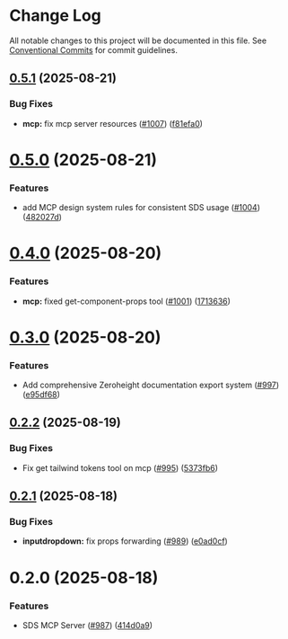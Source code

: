 # Change Log

All notable changes to this project will be documented in this file.
See [Conventional Commits](https://conventionalcommits.org) for commit guidelines.

## [0.5.1](https://github.com/chanzuckerberg/sci-components/compare/@czi-sds/mcp@0.5.0...@czi-sds/mcp@0.5.1) (2025-08-21)

### Bug Fixes

- **mcp:** fix mcp server resources ([#1007](https://github.com/chanzuckerberg/sci-components/issues/1007)) ([f81efa0](https://github.com/chanzuckerberg/sci-components/commit/f81efa0fe81f3d33a40ea7257a07516ec86ea645))

# [0.5.0](https://github.com/chanzuckerberg/sci-components/compare/@czi-sds/mcp@0.4.0...@czi-sds/mcp@0.5.0) (2025-08-21)

### Features

- add MCP design system rules for consistent SDS usage ([#1004](https://github.com/chanzuckerberg/sci-components/issues/1004)) ([482027d](https://github.com/chanzuckerberg/sci-components/commit/482027d51f92273f8c3638eaf31e936c6866d6ed))

# [0.4.0](https://github.com/chanzuckerberg/sci-components/compare/@czi-sds/mcp@0.3.0...@czi-sds/mcp@0.4.0) (2025-08-20)

### Features

- **mcp:** fixed get-component-props tool ([#1001](https://github.com/chanzuckerberg/sci-components/issues/1001)) ([1713636](https://github.com/chanzuckerberg/sci-components/commit/17136368961a133ecc6f448b686f28d5d8adf6c3))

# [0.3.0](https://github.com/chanzuckerberg/sci-components/compare/@czi-sds/mcp@0.2.2...@czi-sds/mcp@0.3.0) (2025-08-20)

### Features

- Add comprehensive Zeroheight documentation export system ([#997](https://github.com/chanzuckerberg/sci-components/issues/997)) ([e95df68](https://github.com/chanzuckerberg/sci-components/commit/e95df6848e344f8231991c2bd8d999e72343ff9d))

## [0.2.2](https://github.com/chanzuckerberg/sci-components/compare/@czi-sds/mcp@0.2.1...@czi-sds/mcp@0.2.2) (2025-08-19)

### Bug Fixes

- Fix get tailwind tokens tool on mcp ([#995](https://github.com/chanzuckerberg/sci-components/issues/995)) ([5373fb6](https://github.com/chanzuckerberg/sci-components/commit/5373fb6bce49bad65d7017ec945ff4d3af9b74e1))

## [0.2.1](https://github.com/chanzuckerberg/sci-components/compare/@czi-sds/mcp@0.2.0...@czi-sds/mcp@0.2.1) (2025-08-18)

### Bug Fixes

- **inputdropdown:** fix props forwarding ([#989](https://github.com/chanzuckerberg/sci-components/issues/989)) ([e0ad0cf](https://github.com/chanzuckerberg/sci-components/commit/e0ad0cf00c3ba8a2994b89afe013df684228d4c2))

# 0.2.0 (2025-08-18)

### Features

- SDS MCP Server ([#987](https://github.com/chanzuckerberg/sci-components/issues/987)) ([414d0a9](https://github.com/chanzuckerberg/sci-components/commit/414d0a9c69c07517b903e5e9cbd5f6c16a632401))
